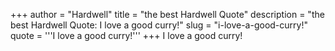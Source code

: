 +++
author = "Hardwell"
title = "the best Hardwell Quote"
description = "the best Hardwell Quote: I love a good curry!"
slug = "i-love-a-good-curry!"
quote = '''I love a good curry!'''
+++
I love a good curry!
